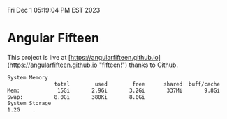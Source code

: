 Fri Dec  1 05:19:04 PM EST 2023

# Angular Fifteen


This project is live at [https://angularfifteen.github.io](https://angularfifteen.github.io "fifteen!") thanks to Github.

```bash
System Memory
               total        used        free      shared  buff/cache   available
Mem:            15Gi       2.9Gi       3.2Gi       337Mi       9.8Gi        12Gi
Swap:          8.0Gi       380Ki       8.0Gi
System Storage
1.2G	.
```

